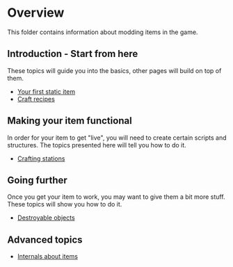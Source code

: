 # Overview

This folder contains information about modding items in the game.

## Introduction - Start from here

These topics will guide you into the basics, other pages will build on top of them.

- [Your first static item](./your-first-item.md)
- [Craft recipes](./craft-recipes.md)


## Making your item functional

In order for your item to get "live", you will need to create certain scripts and structures.
The topics presented here will tell you how to do it.

- [Crafting stations](./crafting-stations.md)


## Going further

Once you get your item to work, you may want to give them a bit more stuff. These topics will show you how to do it.

- [Destroyable objects](./destroyable-objects.md)


## Advanced topics

- [Internals about items](./internals.md)
